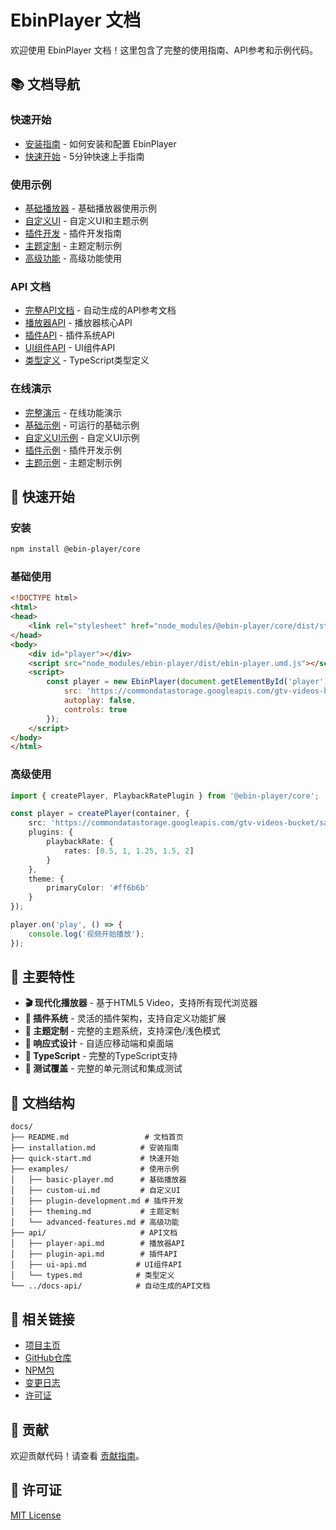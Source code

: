 # EbinPlayer 文档

欢迎使用 EbinPlayer 文档！这里包含了完整的使用指南、API参考和示例代码。

## 📚 文档导航

### 快速开始
- [安装指南](./installation.md) - 如何安装和配置 EbinPlayer
- [快速开始](./quick-start.md) - 5分钟快速上手指南

### 使用示例
- [基础播放器](./examples/basic-player.md) - 基础播放器使用示例
- [自定义UI](./examples/custom-ui.md) - 自定义UI和主题示例
- [插件开发](./examples/plugin-development.md) - 插件开发指南
- [主题定制](./examples/theming.md) - 主题定制示例
- [高级功能](./examples/advanced-features.md) - 高级功能使用

### API 文档
- [完整API文档](../docs-api/) - 自动生成的API参考文档
- [播放器API](./api/player-api.md) - 播放器核心API
- [插件API](./api/plugin-api.md) - 插件系统API
- [UI组件API](./api/ui-api.md) - UI组件API
- [类型定义](./api/types.md) - TypeScript类型定义

### 在线演示
- [完整演示](../demos/) - 在线功能演示
- [基础示例](../examples/basic/) - 可运行的基础示例
- [自定义UI示例](../examples/custom-ui/) - 自定义UI示例
- [插件示例](../examples/plugins/) - 插件开发示例
- [主题示例](../examples/themes/) - 主题定制示例

## 🚀 快速开始

### 安装

```bash
npm install @ebin-player/core
```

### 基础使用

```html
<!DOCTYPE html>
<html>
<head>
    <link rel="stylesheet" href="node_modules/@ebin-player/core/dist/styles.css">
</head>
<body>
    <div id="player"></div>
    <script src="node_modules/ebin-player/dist/ebin-player.umd.js"></script>
    <script>
        const player = new EbinPlayer(document.getElementById('player'), {
            src: 'https://commondatastorage.googleapis.com/gtv-videos-bucket/sample/SubaruOutbackOnStreetAndDirt.mp4',
            autoplay: false,
            controls: true
        });
    </script>
</body>
</html>
```

### 高级使用

```typescript
import { createPlayer, PlaybackRatePlugin } from '@ebin-player/core';

const player = createPlayer(container, {
    src: 'https://commondatastorage.googleapis.com/gtv-videos-bucket/sample/SubaruOutbackOnStreetAndDirt.mp4',
    plugins: {
        playbackRate: {
            rates: [0.5, 1, 1.25, 1.5, 2]
        }
    },
    theme: {
        primaryColor: '#ff6b6b'
    }
});

player.on('play', () => {
    console.log('视频开始播放');
});
```

## 🎯 主要特性

- **🎬 现代化播放器** - 基于HTML5 Video，支持所有现代浏览器
- **🔌 插件系统** - 灵活的插件架构，支持自定义功能扩展
- **🎨 主题定制** - 完整的主题系统，支持深色/浅色模式
- **📱 响应式设计** - 自适应移动端和桌面端
- **🎯 TypeScript** - 完整的TypeScript支持
- **🧪 测试覆盖** - 完整的单元测试和集成测试

## 📖 文档结构

```
docs/
├── README.md                 # 文档首页
├── installation.md          # 安装指南
├── quick-start.md           # 快速开始
├── examples/                # 使用示例
│   ├── basic-player.md      # 基础播放器
│   ├── custom-ui.md         # 自定义UI
│   ├── plugin-development.md # 插件开发
│   ├── theming.md           # 主题定制
│   └── advanced-features.md # 高级功能
├── api/                     # API文档
│   ├── player-api.md        # 播放器API
│   ├── plugin-api.md        # 插件API
│   ├── ui-api.md           # UI组件API
│   └── types.md            # 类型定义
└── ../docs-api/            # 自动生成的API文档
```

## 🔗 相关链接

- [项目主页](../README.md)
- [GitHub仓库](https://github.com/your-username/ebin-player)
- [NPM包](https://www.npmjs.com/package/ebin-player)
- [变更日志](../CHANGELOG.md)
- [许可证](../LICENSE)

## 🤝 贡献

欢迎贡献代码！请查看 [贡献指南](../CONTRIBUTING.md)。

## 📄 许可证

[MIT License](../LICENSE)